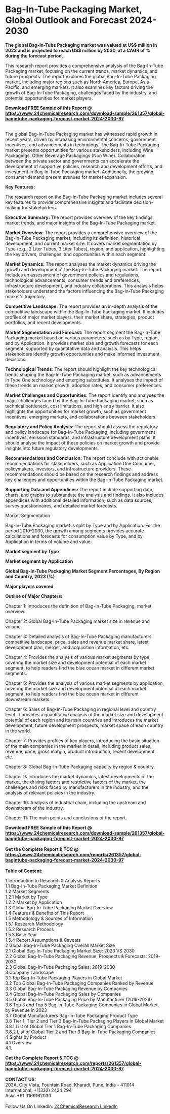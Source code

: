 <h1>Bag-In-Tube Packaging Market, Global Outlook and Forecast 2024-2030</h1><p><strong>The global Bag-In-Tube Packaging market was valued at US$ million in 2023 and is projected to reach US$ million by 2030, at a CAGR of % during the forecast period.</strong></p><p>
</p><p>This research report provides a comprehensive analysis of the Bag-In-Tube Packaging market, focusing on the current trends, market dynamics, and future prospects. The report explores the global Bag-In-Tube Packaging market, including major regions such as North America, Europe, Asia-Pacific, and emerging markets. It also examines key factors driving the growth of Bag-In-Tube Packaging, challenges faced by the industry, and potential opportunities for market players.</p><div><b>Download FREE Sample of this Report @ 
            <a href="https://www.24chemicalresearch.com/download-sample/261357/global-bagintube-packaging-forecast-market-2024-2030-97">
            https://www.24chemicalresearch.com/download-sample/261357/global-bagintube-packaging-forecast-market-2024-2030-97</a></b></div><br><p>
The global Bag-In-Tube Packaging market has witnessed rapid growth in recent years, driven by increasing environmental concerns, government incentives, and advancements in technology. The Bag-In-Tube Packaging market presents opportunities for various stakeholders, including Wine Packagings, Other Beverage Packagings (Non Wine). Collaboration between the private sector and governments can accelerate the development of supportive policies, research and development efforts, and investment in Bag-In-Tube Packaging market. Additionally, the growing consumer demand present avenues for market expansion.</p><p>
<strong>Key Features:</strong></p><p>
The research report on the Bag-In-Tube Packaging market includes several key features to provide comprehensive insights and facilitate decision-making for stakeholders.</p><p>
<strong>Executive Summary: </strong>The report provides overview of the key findings, market trends, and major insights of the Bag-In-Tube Packaging market.</p><p>
<strong>Market Overview</strong>: The report provides a comprehensive overview of the Bag-In-Tube Packaging market, including its definition, historical development, and current market size. It covers market segmentation by Type (e.g., 2 Liter Tubes, 3 Liter Tubes), region, and application, highlighting the key drivers, challenges, and opportunities within each segment.</p><p>
<strong>Market Dynamics: </strong>The report analyses the market dynamics driving the growth and development of the Bag-In-Tube Packaging market. The report includes an assessment of government policies and regulations, technological advancements, consumer trends and preferences, infrastructure development, and industry collaborations. This analysis helps stakeholders understand the factors influencing the Bag-In-Tube Packaging market's trajectory.</p><p>
<strong>Competitive Landscape:</strong> The report provides an in-depth analysis of the competitive landscape within the Bag-In-Tube Packaging market. It includes profiles of major market players, their market share, strategies, product portfolios, and recent developments.</p><p>
<strong>Market Segmentation and Forecast:</strong> The report segment the Bag-In-Tube Packaging market based on various parameters, such as by Type, region, and by Application. It provides market size and growth forecasts for each segment, supported by quantitative data and analysis. This helps stakeholders identify growth opportunities and make informed investment decisions.</p><p>
<strong>Technological Trends</strong>: The report should highlight the key technological trends shaping the Bag-In-Tube Packaging market, such as advancements in Type One technology and emerging substitutes. It analyses the impact of these trends on market growth, adoption rates, and consumer preferences.</p><p>
<strong>Market Challenges and Opportunities</strong>: The report identify and analyses the major challenges faced by the Bag-In-Tube Packaging market, such as technical bottleneck, cost limitations, and high entry barrier. It also highlights the opportunities for market growth, such as government incentives, emerging markets, and collaborations between stakeholders.</p><p>
<strong>Regulatory and Policy Analysis: </strong>The report should assess the regulatory and policy landscape for Bag-In-Tube Packaging, including government incentives, emission standards, and infrastructure development plans. It should analyse the impact of these policies on market growth and provide insights into future regulatory developments.</p><p>
<strong>Recommendations and Conclusion:</strong> The report conclude with actionable recommendations for stakeholders, such as Application One Consumer, policymakers, investors, and infrastructure providers. These recommendations should be based on the research findings and address key challenges and opportunities within the Bag-In-Tube Packaging market.</p><p>
<strong>Supporting Data and Appendices:</strong> The report include supporting data, charts, and graphs to substantiate the analysis and findings. It also includes appendices with additional detailed information, such as data sources, survey questionnaires, and detailed market forecasts.</p><p>
Market Segmentation</p><p>
Bag-In-Tube Packaging market is split by Type and by Application. For the period 2019-2030, the growth among segments provides accurate calculations and forecasts for consumption value by Type, and by Application in terms of volume and value.</p><p>
<strong>Market segment by Type</strong></p><p>
</p><p>
</p><p><strong>Market segment by Application</strong></p><p>
</p><p>
</p><p><strong>Global Bag-In-Tube Packaging Market Segment Percentages, By Region and Country, 2023 (%)</strong></p><p>
</p><p>
</p><p><strong>Major players covered</strong></p><p>
</p><p>
</p><p><strong>Outline of Major Chapters:</strong></p><p>
Chapter 1: Introduces the definition of Bag-In-Tube Packaging, market overview.</p><p>
Chapter 2: Global Bag-In-Tube Packaging market size in revenue and volume.</p><p>
Chapter 3: Detailed analysis of Bag-In-Tube Packaging manufacturers competitive landscape, price, sales and revenue market share, latest development plan, merger, and acquisition information, etc.</p><p>
Chapter 4: Provides the analysis of various market segments by type, covering the market size and development potential of each market segment, to help readers find the blue ocean market in different market segments.</p><p>
Chapter 5: Provides the analysis of various market segments by application, covering the market size and development potential of each market segment, to help readers find the blue ocean market in different downstream markets.</p><p>
Chapter 6: Sales of Bag-In-Tube Packaging in regional level and country level. It provides a quantitative analysis of the market size and development potential of each region and its main countries and introduces the market development, future development prospects, market space of each country in the world.</p><p>
Chapter 7: Provides profiles of key players, introducing the basic situation of the main companies in the market in detail, including product sales, revenue, price, gross margin, product introduction, recent development, etc.</p><p>
Chapter 8: Global Bag-In-Tube Packaging capacity by region &amp; country.</p><p>
Chapter 9: Introduces the market dynamics, latest developments of the market, the driving factors and restrictive factors of the market, the challenges and risks faced by manufacturers in the industry, and the analysis of relevant policies in the industry.</p><p>
Chapter 10: Analysis of industrial chain, including the upstream and downstream of the industry.</p><p>
Chapter 11: The main points and conclusions of the report.</p><div><b>Download FREE Sample of this Report @ 
            <a href="https://www.24chemicalresearch.com/download-sample/261357/global-bagintube-packaging-forecast-market-2024-2030-97">
            https://www.24chemicalresearch.com/download-sample/261357/global-bagintube-packaging-forecast-market-2024-2030-97</a></b></div><br><div><b>Get the Complete Report & TOC @ 
            <a href="https://www.24chemicalresearch.com/reports/261357/global-bagintube-packaging-forecast-market-2024-2030-97">
            https://www.24chemicalresearch.com/reports/261357/global-bagintube-packaging-forecast-market-2024-2030-97</a></b></div><br>
            <b>Table of Content:</b><p>1 Introduction to Research & Analysis Reports<br />
    1.1 Bag-In-Tube Packaging Market Definition<br />
    1.2 Market Segments<br />
        1.2.1 Market by Type<br />
        1.2.2 Market by Application<br />
    1.3 Global Bag-In-Tube Packaging Market Overview<br />
    1.4 Features & Benefits of This Report<br />
    1.5 Methodology & Sources of Information<br />
        1.5.1 Research Methodology<br />
        1.5.2 Research Process<br />
        1.5.3 Base Year<br />
        1.5.4 Report Assumptions & Caveats<br />
2 Global Bag-In-Tube Packaging Overall Market Size<br />
    2.1 Global Bag-In-Tube Packaging Market Size: 2023 VS 2030<br />
    2.2 Global Bag-In-Tube Packaging Revenue, Prospects & Forecasts: 2019-2030<br />
    2.3 Global Bag-In-Tube Packaging Sales: 2019-2030<br />
3 Company Landscape<br />
    3.1 Top Bag-In-Tube Packaging Players in Global Market<br />
    3.2 Top Global Bag-In-Tube Packaging Companies Ranked by Revenue<br />
    3.3 Global Bag-In-Tube Packaging Revenue by Companies<br />
    3.4 Global Bag-In-Tube Packaging Sales by Companies<br />
    3.5 Global Bag-In-Tube Packaging Price by Manufacturer (2019-2024)<br />
    3.6 Top 3 and Top 5 Bag-In-Tube Packaging Companies in Global Market, by Revenue in 2023<br />
    3.7 Global Manufacturers Bag-In-Tube Packaging Product Type<br />
    3.8 Tier 1, Tier 2 and Tier 3 Bag-In-Tube Packaging Players in Global Market<br />
        3.8.1 List of Global Tier 1 Bag-In-Tube Packaging Companies<br />
        3.8.2 List of Global Tier 2 and Tier 3 Bag-In-Tube Packaging Companies<br />
4 Sights by Product<br />
    4.1 Overview<br />
        4.1.</p><div><b>Get the Complete Report & TOC @ 
            <a href="https://www.24chemicalresearch.com/reports/261357/global-bagintube-packaging-forecast-market-2024-2030-97">
            https://www.24chemicalresearch.com/reports/261357/global-bagintube-packaging-forecast-market-2024-2030-97</a></b></div><br><b>CONTACT US:</b><br>
            203A, City Vista, Fountain Road, Kharadi, Pune, India - 411014<br>
            International: +1(332) 2424 294<br>
            Asia: +91 9169162030 <br><br>
            Follow Us On LinkedIn: <a href="https://www.linkedin.com/company/24chemicalresearch/">24ChemicalResearch LinkedIn</a>
